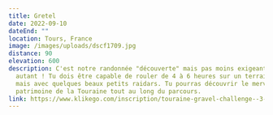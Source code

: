 ```yaml
---
title: Gretel
date: 2022-09-10
dateEnd: ""
location: Tours, France
image: /images/uploads/dscf1709.jpg
distance: 90
elevation: 600
description: C'est notre randonnée "découverte" mais pas moins exigeante pour
  autant ! Tu dois être capable de rouler de 4 à 6 heures sur un terrain roulant
  mais avec quelques beaux petits raidars. Tu pourras découvrir le merveilleux
  patrimoine de la Touraine tout au long du parcours.
link: https://www.klikego.com/inscription/touraine-gravel-challenge--3-petit-parcours-90-km-samedi-2022/cyclo/vtt/1591316274595-5
---
```


